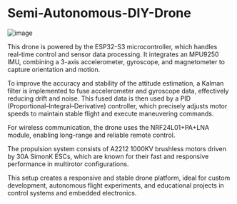 # Semi-Autonomous-DIY-Drone

![image](https://github.com/user-attachments/assets/708b4ae7-6f90-4242-b625-455ff4f8ffbc)

This drone is powered by the ESP32-S3 microcontroller, which handles real-time control and sensor data processing. It integrates an MPU9250 IMU, combining a 3-axis accelerometer, gyroscope, and magnetometer to capture orientation and motion.

To improve the accuracy and stability of the attitude estimation, a Kalman filter is implemented to fuse accelerometer and gyroscope data, effectively reducing drift and noise. This fused data is then used by a PID (Proportional–Integral–Derivative) controller, which precisely adjusts motor speeds to maintain stable flight and execute maneuvering commands.

For wireless communication, the drone uses the NRF24L01+PA+LNA module, enabling long-range and reliable remote control.

The propulsion system consists of A2212 1000KV brushless motors driven by 30A SimonK ESCs, which are known for their fast and responsive performance in multirotor configurations.

This setup creates a responsive and stable drone platform, ideal for custom development, autonomous flight experiments, and educational projects in control systems and embedded electronics.
